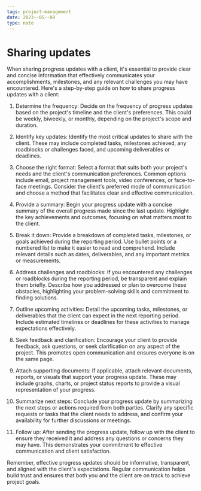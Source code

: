 ```yaml
---
tags: project-management
date: 2023--05--08
type: note
---
```


# Sharing updates

When sharing progress updates with a client, it's essential to provide clear and concise information that effectively communicates your accomplishments, milestones, and any relevant challenges you may have encountered. Here's a step-by-step guide on how to share progress updates with a client:

1. Determine the frequency: Decide on the frequency of progress updates based on the project's timeline and the client's preferences. This could be weekly, biweekly, or monthly, depending on the project's scope and duration.

2. Identify key updates: Identify the most critical updates to share with the client. These may include completed tasks, milestones achieved, any roadblocks or challenges faced, and upcoming deliverables or deadlines.

3. Choose the right format: Select a format that suits both your project's needs and the client's communication preferences. Common options include email, project management tools, video conferences, or face-to-face meetings. Consider the client's preferred mode of communication and choose a method that facilitates clear and effective communication.

4. Provide a summary: Begin your progress update with a concise summary of the overall progress made since the last update. Highlight the key achievements and outcomes, focusing on what matters most to the client.

5. Break it down: Provide a breakdown of completed tasks, milestones, or goals achieved during the reporting period. Use bullet points or a numbered list to make it easier to read and comprehend. Include relevant details such as dates, deliverables, and any important metrics or measurements.

6. Address challenges and roadblocks: If you encountered any challenges or roadblocks during the reporting period, be transparent and explain them briefly. Describe how you addressed or plan to overcome these obstacles, highlighting your problem-solving skills and commitment to finding solutions.

7. Outline upcoming activities: Detail the upcoming tasks, milestones, or deliverables that the client can expect in the next reporting period. Include estimated timelines or deadlines for these activities to manage expectations effectively.

8. Seek feedback and clarification: Encourage your client to provide feedback, ask questions, or seek clarification on any aspect of the project. This promotes open communication and ensures everyone is on the same page.

9. Attach supporting documents: If applicable, attach relevant documents, reports, or visuals that support your progress update. These may include graphs, charts, or project status reports to provide a visual representation of your progress.

10. Summarize next steps: Conclude your progress update by summarizing the next steps or actions required from both parties. Clarify any specific requests or tasks that the client needs to address, and confirm your availability for further discussions or meetings.

11. Follow up: After sending the progress update, follow up with the client to ensure they received it and address any questions or concerns they may have. This demonstrates your commitment to effective communication and client satisfaction.

Remember, effective progress updates should be informative, transparent, and aligned with the client's expectations. Regular communication helps build trust and ensures that both you and the client are on track to achieve project goals.
